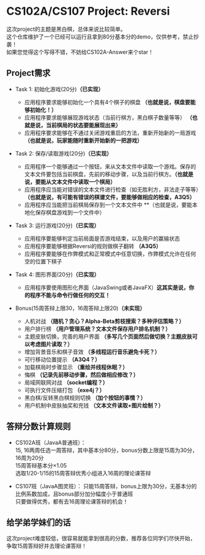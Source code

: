 # CS102A/CS107 Project: Reversi

这次project的主题是黑白棋，总体来说比较简单。       
这个仓库维护了一个已经可以运行且拿到80分基本分的demo，仅供参考，禁止抄袭！     
如果您觉得这个写得不错，不妨给CS102A-Answer来个star！

## Project需求
- Task 1: 初始化游戏(20分)**（已实现）**
    - 应用程序要求能够初始化一个具有4个棋子的棋盘 **（也就是说，棋盘要能够初始化！）**
    - 应用程序要求能够展现游戏状态（当前行棋方，黑白棋子数量等等） **（也就是说，当前棋局的状态要能展现出来）**
    - 应用程序要求能够在不通过关闭游戏重启的方法，重新开始新的一局游戏 **（也就是说，玩家能随时重新开始新的一把游戏）**

- Task 2: 保存/读取游戏(20分)**（已实现）**
    - 应用程序一个能够通过一个按钮，来从文本文件中读取一个游戏。保存的文本文件要包括当前棋盘，先前的移动步骤，以及当前行棋方。**（也就是说，要能从文本文件中读取一个棋局）**
    - 应用程序应当能对错误的文本文件进行检查（如无胜利方，非法走子等等）**（也就是说，有可能有错误的棋谱文件，要能够做相应的检查，A3Q5）**
    - 应用程序应当能把当前棋局保存到一个文本文件中 **（也就是说，要能本地化保存棋盘游戏到一个文件中）

- Task 3: 运行游戏(20分)**（已实现）**
    - 应用程序要能够判定当前局面是否游戏结束，以及用户的赢输状态
    - 应用程序要能够根据Reversi的规则做棋子翻转 **（A3Q5）**
    - 应用程序要能够在作弊模式和正常模式中任意切换，作弊模式允许在任何空的位置下棋子

- Task 4: 图形界面(20分)**（已实现）**
    - 应用程序要使用图形化界面（JavaSwing或者JavaFX）**这其实是说，你的程序不能与命令行做任何的交互！**

- Bonus(15周答辩上限30，16周答辩上限20)**（未实现）**
    - 人机对战 **（随机？贪心？Alpha-Beta剪枝搜索？多种评估策略？）**
    - 用户排行榜 **（用户管理系统？文本文件保存用户排名机制？）**
    - 主题皮肤切换，完善的用户界面 **（多写几个页面然后做切换？主题皮肤可以考虑图片读取？）**
    - 增加背景音乐和棋子音效 **（多线程运行音乐避免卡死？）**
    - 可行移动位置提示 **（A3Q4？）**
    - 加载棋局时步骤显示 **（重绘并线程休眠？）**
    - 悔棋 **（记录先前移动步骤，然后做相应修改？）**
    - 局域网联网对战 **（socket编程？）**
    - 可执行文件压缩打包 **（exe4j？）**       
    - 黑白棋/反转黑白棋规则切换 **（加个按钮的事情？）**
    - 用户机制中皮肤抽奖和充钱 **（文本文件读取+图片绘制？）**

## 答辩分数计算规则
- CS102A班（JavaA普通班）：      
15, 16两周任选一周答辩，其中基本分80分，bonus分数上限是15周为30分，16周为20分        
15周答辩基本分×1.05         
选取1/20-1/15的15周答辩优秀小组进入16周的理论课答辩         

- CS107班（JavaA图灵班）：
只能15周答辩，bonus上限为30分，无基本分的比例系数加成，且bonus部分加分幅度小于普通班         
只要做得优秀，都有去16周理论课答辩的机会！

## 给学弟学妹们的话
这次project难度较低，很容易就能拿到很高的分数，推荐各位同学们尽快开始，争取15周答辩好并去理论课答辩！
